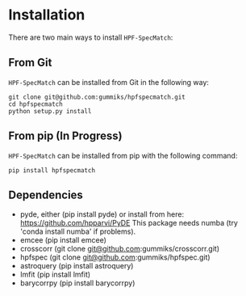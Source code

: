 # Installation

There are two main ways to install `HPF-SpecMatch`:


## From Git
`HPF-SpecMatch` can be installed from Git in the following way:
```
git clone git@github.com:gummiks/hpfspecmatch.git
cd hpfspecmatch
python setup.py install
```

## From pip (In Progress)
`HPF-SpecMatch` can be installed from pip with the following command:
```
pip install hpfspecmatch
```

## Dependencies

- pyde, either (pip install pyde) or install from here: https://github.com/hpparvi/PyDE This package needs numba (try 'conda install numba' if problems).
- emcee (pip install emcee)
- crosscorr (git clone git@github.com:gummiks/crosscorr.git)
- hpfspec (git clone git@github.com:gummiks/hpfspec.git)
- astroquery (pip install astroquery)
- lmfit (pip install lmfit)
- barycorrpy (pip install barycorrpy)
